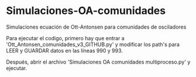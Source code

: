 # Simulaciones-OA-comunidades
Simulaciones ecuación de Ott-Antonsen para comunidades de osciladores

Para ejecutar el codigo, primero hay que entrar a 'Ott_Antonsen_comunidades_v3_GITHUB.py'
y modificar los path's para LEER y GUARDAR datos en las líneas 990 y 993.

Después, abrir el archivo 'Simulaciones OA comunidades multiproceso.py'
y ejecutar.

